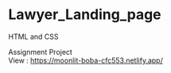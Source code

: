 # Lawyer_Landing_page
HTML and CSS 

Assignment Project
<br>
View : https://moonlit-boba-cfc553.netlify.app/
